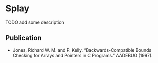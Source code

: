 # Splay

TODO add some description

## Publication

* Jones, Richard W. M. and P. Kelly. “Backwards-Compatible Bounds Checking for Arrays and Pointers in C Programs.” AADEBUG (1997).
